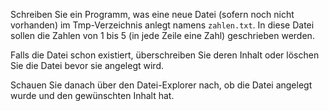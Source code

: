 Schreiben Sie ein Programm, was eine neue Datei (sofern noch nicht vorhanden) im Tmp-Verzeichnis anlegt namens `zahlen.txt`. In diese Datei sollen die Zahlen von 1 bis 5 (in jede Zeile eine Zahl) geschrieben werden. 

Falls die Datei schon existiert, überschreiben Sie deren Inhalt oder löschen Sie die Datei bevor sie angelegt wird.

Schauen Sie danach über den Datei-Explorer nach, ob die Datei angelegt wurde und den gewünschten Inhalt hat.